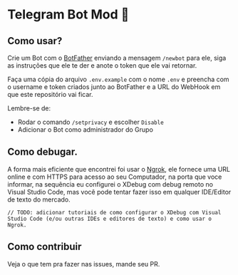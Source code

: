# Telegram Bot Mod 🤖

## Como usar?

Crie um Bot com o [BotFather](https://telegram.me/botfather) enviando a mensagem `/newbot` para ele, siga as instruções que ele te der e anote o token que ele vai retornar.

Faça uma cópia do arquivo `.env.example` com o nome `.env` e preencha com o username e token criados junto ao BotFather e a URL do WebHook em que este repositório vai ficar.

Lembre-se de:

 - Rodar o comando `/setprivacy` e escolher `Disable`
 - Adicionar o Bot como administrador do Grupo

## Como debugar.

A forma mais eficiente que encontrei foi usar o [Ngrok](https://ngrok.com/), ele fornece uma URL online e com HTTPS para acesso ao seu Computador, na porta que voce informar, na sequência eu configurei o XDebug com debug remoto no Visual Studio Code, mas você pode tentar fazer isso em qualquer IDE/Editor de texto do mercado.

```
// TODO: adicionar tutoriais de como configurar o XDebug com Visual Studio Code (e/ou outras IDEs e editores de texto) e como usar o Ngrok.
```

## Como contribuir

Veja o que tem pra fazer nas issues, mande seu PR.
